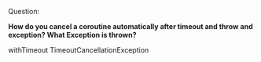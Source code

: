 Question:

**How do you cancel a coroutine automatically after timeout and throw and exception? What Exception is thrown?**

<div class="hint">
  withTimeout TimeoutCancellationException
</div>

